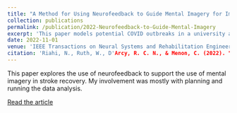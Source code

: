 ```yaml
---
title: "A Method for Using Neurofeedback to Guide Mental Imagery for Improving Motor Skill"
collection: publications
permalink: /publication/2022-Neurofeedback-to-Guide-Mental-Imagery
excerpt: 'This paper models potential COVID outbreaks in a university and the effects of control strategies.'
date: 2022-11-01
venue: 'IEEE Transactions on Neural Systems and Rehabilitation Engineering'
citation: 'Riahi, N., Ruth, W., D'Arcy, R. C. N., & Menon, C. (2022). "A Method for Using Neurofeedback to Guide Mental Imagery for Improving Motor Skill". <i>IEEE Trnasactions on Neural Systems and Rehabilitation Engineering, 31</i>.'
---
```

This paper explores the use of neurofeedback to support the use of mental imagery in stroke recovery. My involvement was mostly with planning and running the data analysis.

[Read the article](<https://ieeexplore.ieee.org/iel7/7333/10031624/09934802.pdf>)

<!---
This is an HTML comment

Recommended citation: Ruth, William and Lockhart, Richard (2022). "SARS-CoV-2 Transmission in University Classes" <i>Arxiv</i>. doi: https://doi.org/10.48550/arXiv.2104.12769.

From preamble, between `venue' and `citation':
paperurl: 'http://wruth1.github.io/files/Ruth and Lockhart - 2022/Network Analysis - 2022Jul19.pdf'
-->
